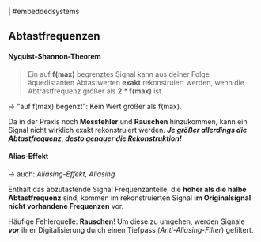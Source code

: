 |
#embeddedsystems

## Abtastfrequenzen

#### Nyquist-Shannon-Theorem
> Ein auf **f(max)** begrenztes Signal kann aus deiner Folge äquedistanten Abtastwerten **exakt** rekonstruiert werden, wenn die Abtrastfrequenz größer als **2 * f(max)** ist.

-> "auf f(max) begenzt": Kein Wert größer als f(max).

Da in der Praxis noch **Messfehler** und **Rauschen** hinzukommen, kann ein Signal nicht wirklich exakt rekonstruiert werden. 
***Je größer allerdings die Abtastfrequenz, desto genauer die Rekonstruktion!***


#### Alias-Effekt

-> auch: *Aliasing-Effekt, Aliasing*

Enthält das abzutastende Signal Frequenzanteile, die **höher als die halbe Abtastfrequenz** sind, kommen im rekonstruierten Signal **im Originalsignal nicht vorhandene Frequenzen** vor.

Häufige Fehlerquelle: **Rauschen**! Um diese zu umgehen, werden Signale ***vor*** ihrer Digitalisierung durch einen Tiefpass (*Anti-Aliasing-Filter*) gefiltert.

